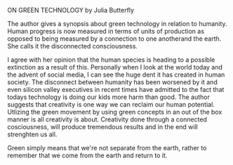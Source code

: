 ON GREEN TECHNOLOGY by Julia Butterfly

The author gives a synopsis about green technology in relation to humanity. Human progress is now measured in terms of units of production as opposed to being measured by a connection to one anotherand the earth. She calls it the disconnected consciousness.

I agree with her opinion that the human species is heading to a possible extinction as a result of this. Personally when I look at the world today and the advent of social media, I can see the huge dent it has created in human society. The disconnect between humanity has been worsened by it and even silicon valley executives in recent times have admitted to the fact that todays technology is doing our kids more harm than good. The author suggests that creativity is one way we can reclaim our human potential. Utlizing the green movement by using green concepts in an out of the box manner is all creativity is about. Creativity done through a connected cosciousness, will produce tremendous results and in the end will strenghten us all.

Green simply means that we're not separate from the earth, rather to remember that we come from the earth and return to it.

